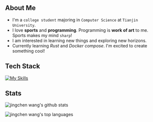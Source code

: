 ## About Me
- I'm a `college student` majoring in `Computer Science` at `Tianjin University`.
- I love **sports** and **programming**. Programming is **work of art** to me. Sports makes my mind `sharp`!
- I am interested in learning new things and exploring new horizons.
- Currently learning *Rust* and *Docker compose*. I'm excited to create something cool!

## Tech Stack
[![My Skills](https://skillicons.dev/icons?i=rust,go,docker,cpp,java,python,js,ts)](https://skillicons.dev)

## Stats

![jingchen wang's github stats](https://github-readme-stats.vercel.app/api?username=chanmaoganda&show_icons=true&theme=dracula)

![jingchen wang's top languages](https://github-readme-stats.vercel.app/api/top-langs/?username=chanmaoganda&layout=compact&theme=dracula&hide=stylus,html,css,pug&exclude_repo=nu_scripts,coriander_player,trilium)
